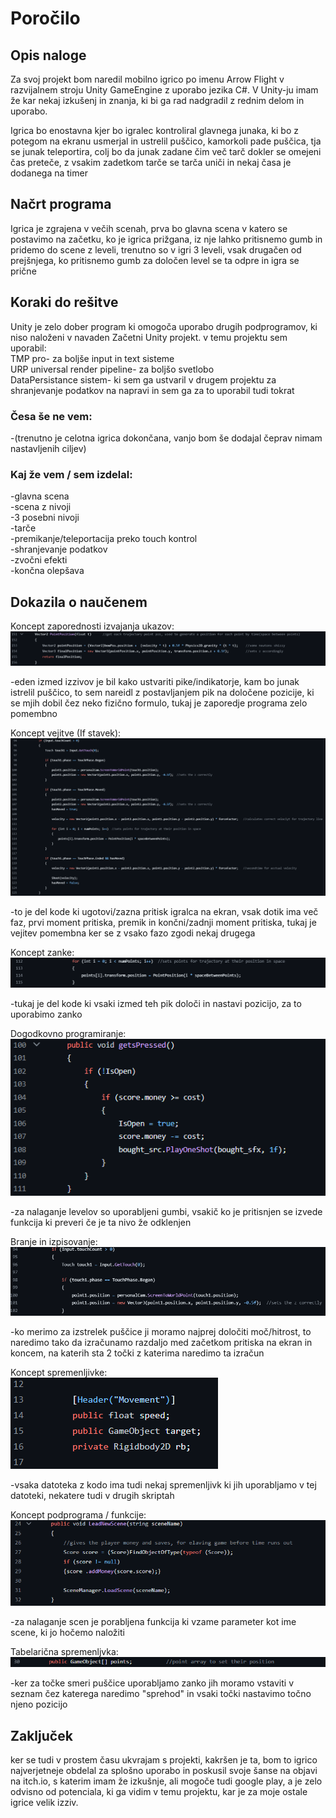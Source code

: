 # Poročilo
## Opis naloge

Za svoj projekt bom naredil mobilno igrico po imenu Arrow Flight v razvijalnem stroju Unity GameEngine z uporabo jezika C#. V Unity-ju imam že kar nekaj izkušenj in znanja, ki bi ga rad nadgradil z rednim delom in uporabo.

Igrica bo enostavna kjer bo igralec kontroliral glavnega junaka, ki bo z potegom na ekranu usmerjal in ustrelil puščico, kamorkoli pade puščica, tja se junak teleportira, colj bo da junak zadane čim več tarč dokler se omejeni čas preteče, z vsakim zadetkom tarče se tarča uniči in nekaj časa je dodanega na timer

## Načrt programa

Igrica je zgrajena v večih scenah, prva bo glavna scena v katero se postavimo na začetku, ko je igrica prižgana, iz nje lahko pritisnemo gumb in pridemo do scene z leveli, trenutno so v igri 3 leveli, vsak drugačen od prejšnjega, ko pritisnemo gumb za določen level se ta odpre in igra se prične

## Koraki do rešitve <br>
Unity je zelo dober program ki omogoča uporabo drugih podprogramov, ki niso naloženi v navaden Začetni Unity projekt. v temu projektu sem uporabil: <br>
TMP pro- za boljše input in text sisteme <br>
URP universal render pipeline- za boljšo svetlobo <br>
DataPersistance sistem- ki sem ga ustvaril v drugem projektu za shranjevanje podatkov na napravi in sem ga za to uporabil tudi tokrat <br>

### Česa še ne vem: <br>
-(trenutno je celotna igrica dokončana, vanjo bom še dodajal čeprav nimam nastavljenih ciljev)


### Kaj že vem / sem izdelal: <br>
-glavna scena<br>
-scena z nivoji<br>
-3 posebni nivoji<br>
-tarče<br>
-premikanje/teleportacija preko touch kontrol<br>
-shranjevanje podatkov<br>
-zvočni efekti<br>
-končna olepšava<br>

## Dokazila o naučenem

Koncept zaporednosti izvajanja ukazov: <br>
![](Slike%20v%20PNG/zaporedje.png)

  -eden izmed izzivov je bil kako ustvariti pike/indikatorje, kam bo junak istrelil puščico, to sem nareidl z postavljanjem pik na določene pozicije, ki se mjih dobil čez neko fizično formulo, tukaj je zaporedje programa zelo pomembno

Koncept vejitve (If stavek): <br>
![](Slike%20v%20PNG/vejitev.png)

  -to je del kode ki ugotovi/zazna pritisk igralca na ekran, vsak dotik ima več faz, prvi moment pritiska, premik in končni/zadnji moment pritiska, tukaj je vejitev pomembna ker se z vsako fazo zgodi nekaj drugega

Koncept zanke: <br>
![](Slike%20v%20PNG/zanka.png)

  -tukaj je del kode ki vsaki izmed teh pik določi in nastavi pozicijo, za to uporabimo zanko

Dogodkovno programiranje: <br>
![](Slike%20v%20PNG/dogodkovnoprogramiranje.png)

  -za nalaganje levelov so uporabljeni gumbi, vsakič ko je pritisnjen se izvede funkcija ki preveri če je ta nivo že odklenjen

Branje in izpisovanje: <br>
![](Slike%20v%20PNG/branjeinizpisovanje.png)

  -ko merimo za izstrelek puščice ji moramo najprej določiti moč/hitrost, to naredimo tako da izračunamo razdaljo med začetkom pritiska na ekran in koncem, na katerih sta 2 točki z katerima naredimo ta izračun

Koncept spremenljivke: <br>
![](Slike%20v%20PNG/spremenljivka.png)

  -vsaka datoteka z kodo ima tudi nekaj spremenljivk ki jih uporabljamo v tej datoteki, nekatere tudi v drugih skriptah

Koncept podprograma / funkcije: <br>
![](Slike%20v%20PNG/funkcija.png)

  -za nalaganje scen je porabljena funkcija ki vzame parameter kot ime scene, ki jo hočemo naložiti

Tabelarična spremenljvka: <br>
![](Slike%20v%20PNG/seznam.png)

  -ker za točke smeri puščice uporabljamo zanko jih moramo vstaviti v seznam čez katerega naredimo "sprehod" in vsaki točki nastavimo točno njeno pozicijo


## Zaključek

ker se tudi v prostem času ukvrajam s projekti, kakršen je ta, bom to igrico najverjetneje obdelal za splošno uporabo in poskusil svoje šanse na objavi na itch.io, s katerim imam že izkušnje, ali mogoče tudi google play, a je zelo odvisno od potenciala, ki ga vidim v temu projektu, kar je za moje ostale igrice velik izziv.
